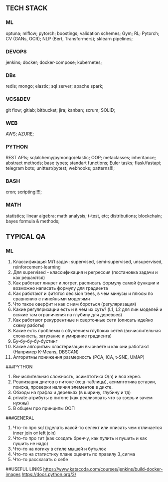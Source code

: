 ## TECH STACK
### ML
optuna;
mlflow;
pytorch;
boostings;
validation schemes;
Gym;
RL;
Pytorch;
CV (GANs, OCR);
NLP (Bert, Transformers);
sklearn pipelines;

### DEVOPS
jenkins;
docker;
docker-compose;
kubernetes;

### DBs
redis;
mongo;
elastic;
sql server;
apache spark;

### VCS&DEV
git flow;
gitlab;
bitbucket;
jira;
kanban;
scrum;
SOLID;

### WEB
AWS;
AZURE;

### PYTHON
REST APIs;
sqlalchemy/pymongo/elastic;
OOP;
metaclasses;
inheritance;
abstract methods;
base types;
standart functions;
Euler tasks;
flask/fastapi;
telegram bots;
unittest/pytest;
webhooks;
patterns!!!;

### BASH
cron;
scripting!!!!;

### MATH
statistics;
linear algebra;
math analysis;
t-test, etc;
distributions;
blockchain;
bayes formula & methods;

## TYPICAL QA
### ML
1) Классификация МЛ задач: supervised, semi-supervised, unsupervised, reinforcement-learning
2) Для supervised - классификация и регрессия (постановка задачи и как решаются)
3) Как работает линрег и логрег, расписать формулу самой функции и возможно написать формулу для градиента
4) Как работают и фитятся decision trees, в чем минусы и плюсы по сравнению с линейными моделями
5) Что такое оверфит и как с ним бороться (регуляризация)
6) Какие регуляризации есть и в чем их суть? (L1, L2 для лин моделей и всякие там ограничения на глубину для деревьев)
7) Как работают рекуррентные и сверточные сети (описать идейно схему работы)
8) Какие есть проблемы с обучением глубоких сетей (вычислительная сложность, затухание и умирание градиента)
9) Бу-бу-бу-бу-бустинг
10) Какие алгоритмы кластеризации вы знаете и как они работают (Например K-Means, DBSCAN)
11) Алгоритмы понижения размерность (PCA, ICA, t-SNE, UMAP)

###PYTHON
1) Вычислительная сложность, асимптотика O(n) и вся херня.
2) Реализация диктов в питоне (хеш-таблицы), асимптотика вставки, поиска, проверки наличия элементов в дикте.
3) Обходы на графах и деревьях (в ширину, глубину и тд)
4) private атрибуты в питоне (как реализовать что за зверь и зачем нужны)
5) В общем про принципы ООП

###GENERAL
1) Что-то про sql (сделать какой-то селект или описать чем отличается inner join от left join)
2) Что-то про гит (как создать бренчу, как пулить и пушить и как пушить не надо)
3) Что-то на логику в стиле мышей и бутылок
4) Что-то на статистику  плане оценить по правилу 3_сигма
5) Что-то рассказать о себе

##USEFUL LINKS
https://www.katacoda.com/courses/jenkins/build-docker-images
https://docs.python.org/3/
